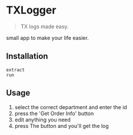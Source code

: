 # TXLogger
> TX logs made easy.

small app to make your life easier.

## Installation

```download
extract
run
```

## Usage

1. select the correct department and enter the id
2. press the 'Get Order Info' button
3. edit anything you need
4. press The button and you'll get the log
